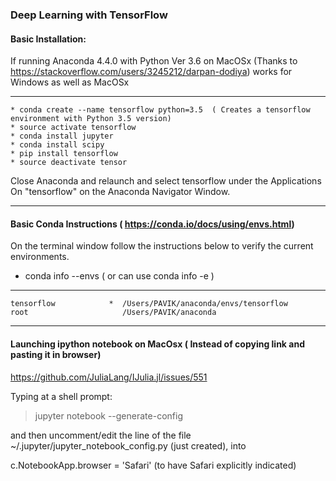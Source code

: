### Deep Learning with TensorFlow 

#### Basic Installation:
If running Anaconda 4.4.0 with Python Ver 3.6 on MacOSx (Thanks to https://stackoverflow.com/users/3245212/darpan-dodiya) works for Windows as well as MacOSx

---
    * conda create --name tensorflow python=3.5  ( Creates a tensorflow environment with Python 3.5 version)
    * source activate tensorflow
    * conda install jupyter
    * conda install scipy
    * pip install tensorflow
    * source deactivate tensor 

Close Anaconda and relaunch and select tensorflow under the Applications On "tensorflow" on the Anaconda Navigator Window. 

___
#### Basic Conda Instructions ( https://conda.io/docs/using/envs.html)
On the terminal window follow the instructions below to verify the current environments.
* conda info --envs  ( or can use conda info -e )
---
    tensorflow            *  /Users/PAVIK/anaconda/envs/tensorflow
    root                     /Users/PAVIK/anaconda
___
#### Launching ipython notebook on MacOsx ( Instead of copying link and pasting it in browser)

https://github.com/JuliaLang/IJulia.jl/issues/551

Typing at a shell prompt:
> jupyter notebook --generate-config

and then uncomment/edit the line of the file ~/.jupyter/jupyter_notebook_config.py (just created), into

c.NotebookApp.browser = 'Safari' (to have Safari explicitly indicated)
